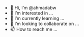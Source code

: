 - 👋 Hi, I’m @ahmadabw
- 👀 I’m interested in ...
- 🌱 I’m currently learning ...
- 💞️ I’m looking to collaborate on ...
- 📫 How to reach me ...

<!---
ahmadabw/ahmadabw is a ✨ special ✨ repository because its `README.md` (this file) appears on your GitHub profile.
You can click the Preview link to take a look at your changes.
--->
